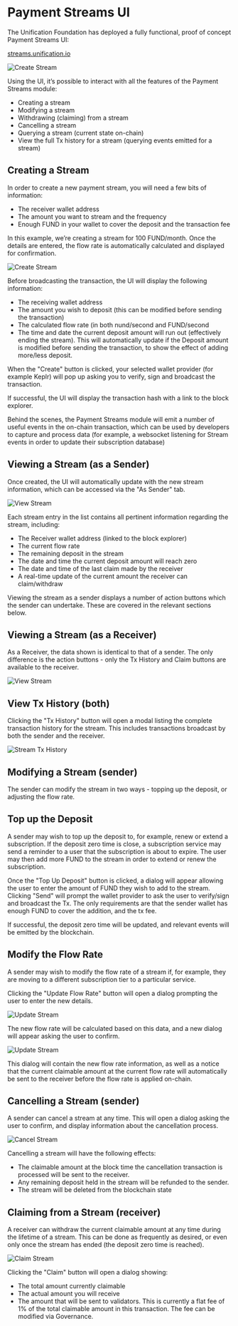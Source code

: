 # Payment Streams UI

The Unification Foundation has deployed a fully functional, proof of concept Payment Streams UI:

[streams.unification.io](https://streams.unification.io)

![Create Stream](/assets/mainchain/streams/Create.png "Create Stream")

Using the UI, it’s possible to interact with all the features of the Payment Streams module:

* Creating a stream
* Modifying a stream
* Withdrawing (claiming) from a stream
* Cancelling a stream
* Querying a stream (current state on-chain)
* View the full Tx history for a stream (querying events emitted for a stream)

## Creating a Stream

In order to create a new payment stream, you will need a few bits of information:

* The receiver wallet address
* The amount you want to stream and the frequency
* Enough FUND in your wallet to cover the deposit and the transaction fee

In this example, we’re creating a stream for 100 FUND/month. Once the details are entered, the flow rate is 
automatically calculated and displayed for confirmation.

![Create Stream](/assets/mainchain/streams/Create_2.png "Create Stream")

Before broadcasting the transaction, the UI will display the following information:

* The receiving wallet address
* The amount you wish to deposit (this can be modified before sending the transaction)
* The calculated flow rate (in both nund/second and FUND/second
* The time and date the current deposit amount will run out (effectively ending the stream). This will automatically
  update if the Deposit amount is modified before sending the transaction, to show the effect of adding 
  more/less deposit.

When the "Create" button is clicked, your selected wallet provider (for example Keplr) will pop up asking you to verify, 
sign and broadcast the transaction.

If successful, the UI will display the transaction hash with a link to the block explorer.

Behind the scenes, the Payment Streams module will emit a number of useful events in the on-chain transaction, which 
can be used by developers to capture and process data (for example, a websocket listening for Stream events in order to 
update their subscription database)

## Viewing a Stream (as a Sender)

Once created, the UI will automatically update with the new stream information, which can be accessed via the
"As Sender" tab.

![View Stream](/assets/mainchain/streams/Stream_Info.png "View Stream")

Each stream entry in the list contains all pertinent information regarding the stream, including:

* The Receiver wallet address (linked to the block explorer)
* The current flow rate
* The remaining deposit in the stream
* The date and time the current deposit amount will reach zero
* The date and time of the last claim made by the receiver
* A real-time update of the current amount the receiver can claim/withdraw

Viewing the stream as a sender displays a number of action buttons which the sender can undertake. These are covered in
the relevant sections below.

## Viewing a Stream (as a Receiver)

As a Receiver, the data shown is identical to that of a sender. The only difference is the action buttons - only the 
Tx History and Claim buttons are available to the receiver.

![View Stream](/assets/mainchain/streams/Stream_Info_as_receiver.png "View Stream")

## View Tx History (both)

Clicking the "Tx History" button will open a modal listing the complete transaction history for the stream. 
This includes transactions broadcast by both the sender and the receiver.

![Stream Tx History](/assets/mainchain/streams/Tx_History.png "Stream Tx History")

## Modifying a Stream (sender)

The sender can modify the stream in two ways - topping up the deposit, or adjusting the flow rate.

## Top up the Deposit

A sender may wish to top up the deposit to, for example, renew or extend a subscription. If the deposit zero time is 
close, a subscription service may send a reminder to a user that the subscription is about to expire. The user may then
add more FUND to the stream in order to extend or renew the subscription.

Once the "Top Up Deposit" button is clicked, a dialog will appear allowing the user to enter the amount of FUND they 
wish to add to the stream. Clicking "Send" will prompt the wallet provider to ask the user to verify/sign and broadcast the Tx. The only requirements are that the sender wallet has enough FUND to cover the addition, and the tx fee.

If successful, the deposit zero time will be updated, and relevant events will be emitted by the blockchain.

## Modify the Flow Rate

A sender may wish to modify the flow rate of a stream if, for example, they are moving to a different subscription tier 
to a particular service.

Clicking the "Update Flow Rate" button will open a dialog prompting the user to enter the new details.

![Update Stream](/assets/mainchain/streams/Update_Flow_Rate_1.png "Update Stream")

The new flow rate will be calculated based on this data, and a new dialog will appear asking the user to confirm.

![Update Stream](/assets/mainchain/streams/Update_Flow_Rate_2.png "Update Stream")

This dialog will contain the new flow rate information, as well as a notice that the current claimable amount at the 
current flow rate will automatically be sent to the receiver before the flow rate is applied on-chain.

## Cancelling a Stream (sender)

A sender can cancel a stream at any time. This will open a dialog asking the user to confirm, and display information 
about the cancellation process.


![Cancel Stream](/assets/mainchain/streams/Cancel.png "Cancel Stream")

Cancelling a stream will have the following effects:

* The claimable amount at the block time the cancellation transaction is processed will be sent to the receiver.
* Any remaining deposit held in the stream will be refunded to the sender.
* The stream will be deleted from the blockchain state

## Claiming from a Stream (receiver)

A receiver can withdraw the current claimable amount at any time during the lifetime of a stream. This can be done as 
frequently as desired, or even only once the stream has ended (the deposit zero time is reached).

![Claim Stream](/assets/mainchain/streams/Claim.png "Claim Stream")

Clicking the "Claim" button will open a dialog showing:

* The total amount currently claimable
* The actual amount you will receive
* The amount that will be sent to validators. This is currently a flat fee of 1% of the total claimable amount 
  in this transaction. The fee can be modified via Governance.
